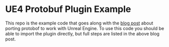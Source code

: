 # UE4 Protobuf Plugin Example

This repo is the example code that goes along with the [blog post](https://www.lonely.coffee/blog/2020/4/20/ue4-protobuf-and-yarn-spinner) about porting protobof to work with Unreal Engine.
To use this code you should be able to import the plugin directly, but full steps are listed in the above blog post.
